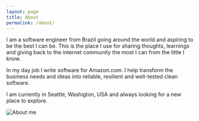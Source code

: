 ```yaml
---
layout: page
title: About
permalink: /about/
---
```


I am a software engineer from Brazil going around the world and aspiring to be the best I can be. This is the place I use for sharing thoughts, learnings and giving back to the internet community the most I can from the little I know.

In my day job I write software for Amazon.com. I help transform the business needs and ideas into reliable, resilient and well-tested clean software.

I am currently in Seattle, Washigton, USA and always looking for a new place to explore.

![About me](../assets/images/aboutMe.gif)
